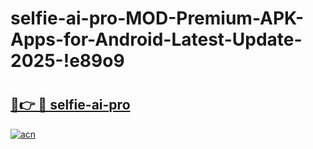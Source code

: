 # selfie-ai-pro-MOD-Premium-APK-Apps-for-Android-Latest-Update-2025-!e89o9

# <h2><a href="https://rg1y80.esa.edu.pl?title=selfie-ai-pro&ref=e89o9">🔗👉 🔴 selfie-ai-pro</a></h2>

[![acn](https://github.com/user-attachments/assets/0f9c940e-d8b0-45ae-aac7-cd30a18b3e1c)](https://rg1y80.esa.edu.pl?title=selfie-ai-pro&ref=e89o9)

